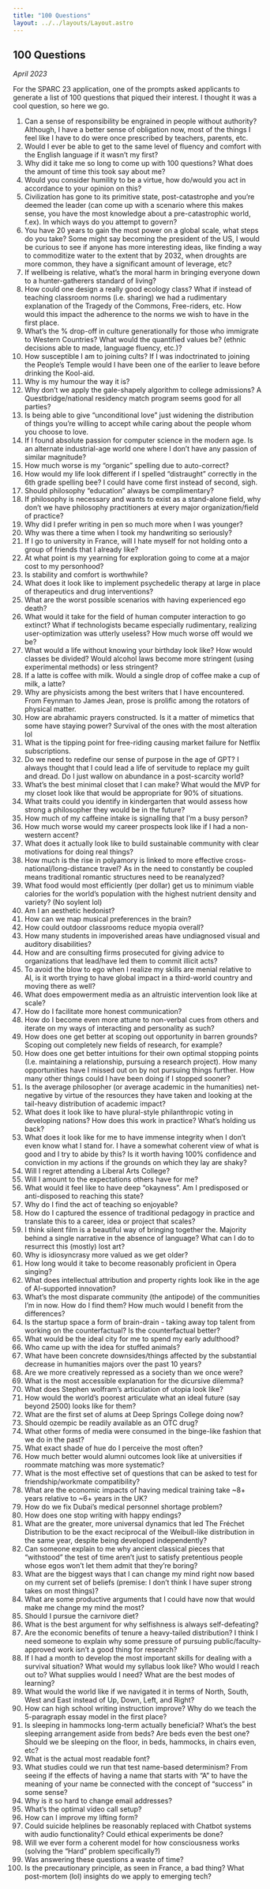 ```yaml
---
title: "100 Questions"
layout: ../../layouts/Layout.astro
---
```


<h2> 100 Questions </h2>
<p><i>April 2023</i></p>

For the SPARC 23 application, one of the prompts asked applicants to generate a list of 100 questions that piqued their interest. I thought it was a cool question, so here we go.

1. Can a sense of responsibility be engrained in people without authority? Although, I have a better sense of obligation now, most of the things I feel like I have to do were once prescribed by teachers, parents, etc.
2. Would I ever be able to get to the same level of fluency and comfort with the English language if it wasn’t my first?
3. Why did it take me so long to come up with 100 questions? What does the amount of time this took say about me?
4. Would you consider humility to be a virtue, how do/would you act in accordance to your opinion on this?
5. Civilization has gone to its primitive state, post-catastrophe and you’re deemed the leader (can come up with a scenario where this makes sense, you have the most knowledge about a pre-catastrophic world, f.ex). In which ways do you attempt to govern?
6. You have 20 years to gain the most power on a global scale, what steps do you take? Some might say becoming the president of the US, I would be curious to see if anyone has more interesting ideas, like finding a way to commoditize water to the extent that by 2032, when droughts are more common, they have a significant amount of leverage, etc?
7. If wellbeing is relative, what’s the moral harm in bringing everyone down to a hunter-gatherers standard of living?
8. How could one design a really good ecology class? What if instead of teaching classroom norms (i.e. sharing) we had a rudimentary explanation of the Tragedy of the Commons, Free-riders, etc. How would this impact the adherence to the norms we wish to have in the first place.
9. What’s the % drop-off in culture generationally for those who immigrate to Western Countries? What would the quantified values be? (ethnic decisions able to made, language fluency, etc.)?
10. How susceptible I am to joining cults? If I was indoctrinated to joining the People’s Temple would I have been one of the earlier to leave before drinking the Kool-aid.
11. Why is my humour the way it is?
12. Why don’t we apply the gale-shapely algorithm to college admissions? A Questbridge/national residency match program seems good for all parties?
13. Is being able to give “unconditional love” just widening the distribution of things you’re willing to accept while caring about the people whom you choose to love.
14. If I found absolute passion for computer science in the modern age. Is an alternate industrial-age world one where I don’t have any passion of similar magnitude?
15. How much worse is my “organic” spelling due to auto-correct?
16. How would my life look different if I spelled “distraught” correctly in the 6th grade spelling bee? I could have come first instead of second, sigh.
17. Should philosophy “education” always be complimentary?
18. If philosophy is necessary and wants to exist as a stand-alone field, why don’t we have philosophy practitioners at every major organization/field of practice?
19. Why did I prefer writing in pen so much more when I was younger?
20. Why was there a time when I took my handwriting so seriously?
21. If I go to university in France, will I hate myself for not holding onto a group of friends that I already like?
22. At what point is my yearning for exploration going to come at a major cost to my personhood?
23. Is stability and comfort is worthwhile?
24. What does it look like to implement psychedelic therapy at large in place of therapeutics and drug interventions?
25. What are the worst possible scenarios with having experienced ego death?
26. What would it take for the field of human computer interaction to go extinct? What if technologists became especially rudimentary, realizing user-optimization was utterly useless? How much worse off would we be?
27. What would a life without knowing your birthday look like? How would classes be divided? Would alcohol laws become more stringent (using experimental methods) or less stringent?
28. If a latte is coffee with milk. Would a single drop of coffee make a cup of milk, a latte?
29. Why are physicists among the best writers that I have encountered. From Feynman to James Jean, prose is prolific among the rotators of physical matter.
30. How are abrahamic prayers constructed. Is it a matter of mimetics that some have staying power? Survival of the ones with the most alteration lol
31. What is the tipping point for free-riding causing market failure for Netflix subscriptions. 
32. Do we need to redefine our sense of purpose in the age of GPT? I always thought that I could lead a life of servitude to replace my guilt and dread. Do I just wallow on abundance in a post-scarcity world?
33. What’s the best minimal closet that I can make? What would the MVP for my closet look like that would be appropriate for 90% of situations.
34. What traits could you identify in kindergarten that would assess how strong a philosopher they would be in the future?
35. How much of my caffeine intake is signalling that I’m a busy person?
36. How much worse would my career prospects look like if I had a non-western accent?
37. What does it actually look like to build sustainable community with clear motivations for doing real things?
38. How much is the rise in polyamory is linked to more effective cross-national/long-distance travel? As in the need to constantly be coupled means traditional romantic structures need to be reanalyzed?
39. What food would most efficiently (per dollar) get us to minimum viable calories for the world’s population with the highest nutrient density and variety? (No soylent lol) 
40. Am I an aesthetic hedonist?
41. How can we map musical preferences in the brain?
42. How could outdoor classrooms reduce myopia overall?
43. How many students in impoverished areas have undiagnosed visual and auditory disabilities?
44. How and are consulting firms prosecuted for giving advice to organizations that lead/have led them to commit illicit acts?
45. To avoid the blow to ego when I realize my skills are menial relative to AI, is it worth trying to have global impact in a third-world country and moving there as well?
46. What does empowerment media as an altruistic intervention look like at scale? 
47. How do I facilitate more honest communication?
48. How do I become even more attune to non-verbal cues from others and iterate on my ways of interacting and personality as such?
49. How does one get better at scoping out opportunity in barren grounds? Scoping out completely new fields of research, for example?
50. How does one get better intuitions for their own optimal stopping points (I.e. maintaining a relationship, pursuing a research project). How many opportunities have I missed out on by not pursuing things further. How many other things could I have been doing if I stopped sooner?
51. Is the average philosopher (or average academic in the humanities) net-negative by virtue of the resources they have taken and looking at the tail-heavy distribution of academic impact?
52. What does it look like to have plural-style philanthropic voting in developing nations? How does this work in practice? What’s holding us back?
53. What does it look like for me to have immense integrity when I don’t even know what I stand for. I have a somewhat coherent view of what is good and I try to abide by this? Is it worth having 100% confidence and conviction in my actions if the grounds on which they lay are shaky?
54. Will I regret attending a Liberal Arts College?
55. Will I amount to the expectations others have for me?
56. What would it feel like to have deep “okayness”. Am I predisposed or anti-disposed to reaching this state?
57. Why do I find the act of teaching so enjoyable?
58.  How do I captured the essence of traditional pedagogy in practice and translate this to a career, idea or project that scales?
59. I think silent film is a beautiful way of bringing together the. Majority behind a single narrative in the absence of language? What can I do to resurrect this (mostly) lost art?
60. Why is idiosyncrasy more valued as we get older? 
61. How long would it take to become reasonably proficient in Opera singing?
62. What does intellectual attribution and property rights look like in the age of AI-supported innovation?
63. What’s the most disparate community (the antipode) of the communities I’m in now. How do I find them? How much would I benefit from the differences?
64. Is the startup space a form of brain-drain - taking away top talent from working on the counterfactual? Is the counterfactual better?
65. What would be the ideal city for me to spend my early adulthood?
66. Who came up with the idea for stuffed animals?
67. What have been concrete downsides/things affected by the substantial decrease in humanities majors over the past 10 years?
68. Are we more creatively repressed as a society than we once were?
69. What is the most accessible explanation for the dicursive dilemma?
70. What does Stephen wolfram’s articulation of utopia look like?
71. How would the world’s poorest articulate what an ideal future (say beyond 2500) looks like for them?
72. What are the first set of alums at Deep Springs College doing now?
73. Should ozempic be readily available as an OTC drug?
74. What other forms of media were consumed in the binge-like fashion that we do in the past?
75. What exact shade of hue do I perceive the most often?
76. How much better would alumni outcomes look like at universities if roommate matching was more systematic?
77. What is the most effective set of questions that can be asked to test for friendship/workmate compatibility?
78. What are the economic impacts of having medical training take ~8+ years relative to ~6+ years in the UK?
79. How do we fix Dubai’s medical personnel shortage problem?
80. How does one stop writing with happy endings?
81. What are the greater, more universal dynamics that led The Fréchet Distribution to be the exact reciprocal of the Weibull-like distribution in the same year, despite being developed independently?
82. Can someone explain to me why ancient classical pieces that “withstood” the test of time aren’t just to satisfy pretentious people whose egos won’t let them admit that they’re boring?
83. What are the biggest ways that I can change my mind right now based on my current set of beliefs (premise: I don’t think I have super strong takes on most things)?
84. What are some productive arguments that I could have now that would make me change my mind the most?
85. Should I pursue the carnivore diet?
86. What is the best argument for why selfishness is always self-defeating?
87. Are the economic benefits of tenure a heavy-tailed distribution? I think I need someone to explain why some pressure of pursuing public/faculty-approved work isn’t a good thing for research?
88. If I had a month to develop the most important skills for dealing with a survival situation? What would my syllabus look like? Who would I reach out to? What supplies would I need? What are the best modes of learning?
89. What would the world like if we navigated it in terms of North, South, West and East instead of Up, Down, Left, and Right?
90. How can high school writing instruction improve? Why do we teach the 5-paragraph essay model in the first place?
91. Is sleeping in hammocks long-term actually beneficial? What’s the best sleeping arrangement aside from beds? Are beds even the best one? Should we be sleeping on the floor, in beds, hammocks, in chairs even, etc?
92. What is the actual most readable font?
93. What studies could we run that test name-based determinism? From seeing if the effects of having a name that starts with “A” to have the meaning of your name be connected with the concept of “success” in some sense?
94. Why is it so hard to change email addresses?
95. What’s the optimal video call setup?
96. How can I improve my lifting form?
97. Could suicide helplines be reasonably replaced with Chatbot systems with audio functionality? Could ethical experiments be done?
98. Will we ever form a coherent model for how consciousness works (solving the “Hard” problem specifically?)
99. Was answering these questions a waste of time?
100. Is the precautionary principle, as seen in France, a bad thing? What post-mortem (lol) insights do we apply to emerging tech?


